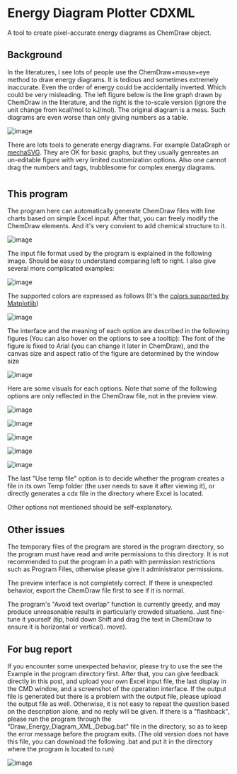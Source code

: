 # Energy Diagram Plotter CDXML
A tool to create pixel-accurate energy diagrams as ChemDraw object.

## Background
In the literatures, I see lots of people use the ChemDraw+mouse+eye method to draw energy diagrams. It is tedious and sometimes extremely inaccurate. Even the order of energy could be accidentally inverted. Which could be very misleading. The left figure below is the line graph drawn by ChemDraw in the literature, and the right is the to-scale version (ignore the unit change from kcal/mol to kJ/mol). The original diagram is a mess. Such diagrams are even worse than only giving numbers as a table.

![image](https://user-images.githubusercontent.com/18537705/160621653-d8dd5409-9351-4fda-81aa-b602a1f8afd2.png)

There are lots tools to generate energy diagrams. For example DataGraph or [mechaSVG](https://github.com/ricalmang/mechaSVG). They are OK for basic graphs, but they usually genreates an un-editable figure with very limited customization options. Also one cannot drag the numbers and tags, trubblesome for complex energy diagrams.

#
## This program
The program here can automatically generate ChemDraw files with line charts based on simple Excel input. After that, you can freely modify the ChemDraw elements. And it's very convient to add chemical structure to it.

![image](https://user-images.githubusercontent.com/18537705/160620003-5657e605-e95c-495b-aeae-b43006e78b6b.png)

The input file format used by the program is explained in the following image. Should be easy to understand comparing left to right. I also give several more complicated examples:

![image](https://user-images.githubusercontent.com/18537705/160621422-05274905-5b1e-43b7-8cde-1ae80577d795.png)

The supported colors are expressed as follows (It's the [colors supported by Matplotlib](http://matplotlib.org/api/colors_api.html))

![image](https://user-images.githubusercontent.com/18537705/160621753-f0bad86a-5238-4f72-b7b0-c4554e0c0e0d.png)

The interface and the meaning of each option are described in the following figures (You can also hover on the options to see a tooltip):
The font of the figure is fixed to Arial (you can change it later in ChemDraw), and the canvas size and aspect ratio of the figure are determined by the window size

![image](https://user-images.githubusercontent.com/18537705/160618917-1544b242-6f63-45de-96e9-3892b549d445.png)

Here are some visuals for each options. Note that some of the following options are only reflected in the ChemDraw file, not in the preview view.

![image](https://user-images.githubusercontent.com/18537705/160621816-316c6304-1598-4a9c-83dc-666a071d2cb8.png)

![image](https://user-images.githubusercontent.com/18537705/160621848-128372f6-c51b-4674-bb1e-4a50adf370cb.png)

![image](https://user-images.githubusercontent.com/18537705/160621896-bbc03f1c-df92-43d2-8d60-0869156daec3.png)

![image](https://user-images.githubusercontent.com/18537705/160621889-39ee11a1-b997-48bd-b7ae-99887a75da99.png)

![image](https://user-images.githubusercontent.com/18537705/160621922-7f7f0526-fcb3-4df6-bbd2-3db4f1c1736c.png)

The last "Use temp file" option is to decide whether the program creates a file in its own Temp folder (the user needs to save it after viewing it), or directly generates a cdx file in the directory where Excel is located.

Other options not mentioned should be self-explanatory.

## Other issues

The temporary files of the program are stored in the program directory, so the program must have read and write permissions to this directory. It is not recommended to put the program in a path with permission restrictions such as Program Files, otherwise please give it administrator permissions.

The preview interface is not completely correct. If there is unexpected behavior, export the ChemDraw file first to see if it is normal.

The program's "Avoid text overlap" function is currently greedy, and may produce unreasonable results in particularly crowded situations. Just fine-tune it yourself (tip, hold down Shift and drag the text in ChemDraw to ensure it is horizontal or vertical). move).

## For bug report

If you encounter some unexpected behavior, please try to use the  see the Example in the program directory first.
After that, you can give feedback directly in this post, and upload your own Excel input file, the last display in the CMD window, and a screenshot of the operation interface. If the output file is generated but there is a problem with the output file, please upload the output file as well. Otherwise, it is not easy to repeat the question based on the description alone, and no reply will be given.
If there is a "flashback", please run the program through the "Draw_Energy_Diagram_XML_Debug.bat" file in the directory, so as to keep the error message before the program exits. (The old version does not have this file, you can download the following .bat and put it in the directory where the program is located to run)











![image](https://user-images.githubusercontent.com/18537705/160621958-1d139beb-878b-43b8-b882-4dbf56439ff0.png)
